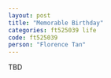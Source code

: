 ```yaml
---
layout: post
title: "Memorable Birthday"
categories: ft525039 life
code: ft525039
person: "Florence Tan"
---
```


TBD